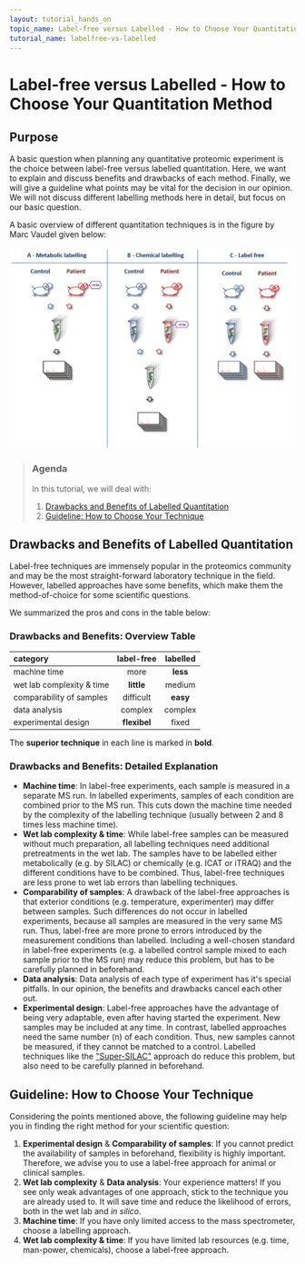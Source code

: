 ```yaml
---
layout: tutorial_hands_on
topic_name: Label-free versus Labelled - How to Choose Your Quantitation Method
tutorial_name: labelfree-vs-labelled
---
```



# Label-free versus Labelled - How to Choose Your Quantitation Method

## Purpose
A basic question when planning any quantitative proteomic experiment is the choice between label-free versus labelled quantitation. Here, we want to explain and discuss benefits and drawbacks of each method. 
Finally, we will give a guideline what points may be vital for the decision in our opinion. We will not discuss different labelling methods here in detail, but focus on our basic question.

A basic overview of different quantitation techniques is in the figure by Marc Vaudel given below:

![Overview quantitation techniques](../images/Vaudel_label_vs_labelfree.png)

> ### Agenda
>
> In this tutorial, we will deal with:
>
> 1. [Drawbacks and Benefits of Labelled Quantitation](#pro-contra)
> 2. [Guideline: How to Choose Your Technique](#conclusion)

<a name="pro-contra"/></a>
## Drawbacks and Benefits of Labelled Quantitation
Label-free techniques are immensely popular in the proteomics community and may be the most straight-forward laboratory technique in the field. However, labelled approaches have some benefits, which make them the method-of-choice for some scientific questions. 

We summarized the pros and cons in the table below:

### Drawbacks and Benefits: Overview Table
category | label-free | labelled
:--|:--:|:--:
machine time | more | **less**
wet lab complexity & time | **little** | medium
comparability of samples | difficult | **easy**
data analysis | complex | complex
experimental design | **flexibel** | fixed

The **superior technique** in each line is marked in **bold**.

### Drawbacks and Benefits: Detailed Explanation
- **Machine time**: In label-free experiments, each sample is measured in a separate MS run. In labelled experiments, samples of each condition are combined prior to the MS run. This cuts down the machine time needed by the complexity of the labelling technique (usually between 2 and 8 times less machine time).
- **Wet lab complexity & time**: While label-free samples can be measured without much preparation, all labelling techniques need additional pretreatments in the wet lab. The samples have to be labelled either metabolically (e.g. by SILAC) or chemically (e.g. ICAT or iTRAQ) and the different conditions have to be combined. Thus, label-free techniques are less prone to wet lab errors than labelling techniques.
- **Comparability of samples**: A drawback of the label-free approaches is that exterior conditions (e.g. temperature, experimenter) may differ between samples. Such differences do not occur in labelled experiments, because all samples are measured in the very same MS run. Thus, label-free are more prone to errors introduced by the measurement conditions than labelled. 
Including a well-chosen standard in label-free experiments (e.g. a labelled control sample mixed to each sample prior to the MS run) may reduce this problem, but has to be carefully planned in beforehand.
- **Data analysis**: Data analysis of each type of experiment has it's special pitfalls. In our opinion, the benefits and drawbacks cancel each other out.
- **Experimental design**: Label-free approaches have the advantage of being very adaptable, even after having started the experiment. New samples may be included at any time. In contrast, labelled approaches need the same number (n) of each condition. Thus, new samples cannot be measured, if they cannot be matched to a control. 
Labelled techniques like the ["Super-SILAC"](https://www.ncbi.nlm.nih.gov/pubmed/20364148) approach do reduce this problem, but also need to be carefully planned in beforehand.

<a name="conclusion"/></a>
## Guideline: How to Choose Your Technique
Considering the points mentioned above, the following guideline may help you in finding the right method for your scientific question:

1. **Experimental design** & **Comparability of samples**: If you cannot predict the availability of samples in beforehand, flexibility is highly important. Therefore, we advise you to use a label-free approach for animal or clinical samples.
2. **Wet lab complexity** & **Data analysis**: Your experience matters! If you see only weak advantages of one approach, stick to the technique you are already used to. It will save time and reduce the likelihood of errors, both in the wet lab and *in silico*.
3. **Machine time**: If you have only limited access to the mass spectrometer, choose a labelling approach.
4. **Wet lab complexity & time**: If you have limited lab resources (e.g. time, man-power, chemicals), choose a label-free approach.